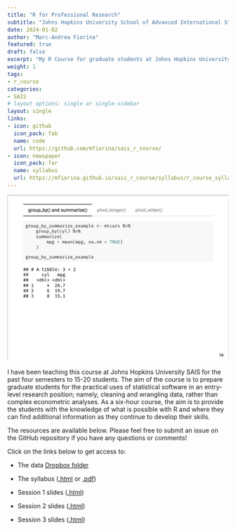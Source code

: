 ```yaml
---
title: "R for Professional Research"
subtitle: "Johns Hopkins University School of Advanced International Studies (SAIS)"
date: 2024-01-02
author: "Marc-Andrea Fiorina"
featured: true
draft: false
excerpt: "My R Course for graduate students at Johns Hopkins University SAIS."
weight: 1
tags:
- r_course
categories:
- SAIS
# layout options: single or single-sidebar
layout: single
links:
- icon: github
  icon_pack: fab
  name: code
  url: https://github.com/mfiorina/sais_r_course/
- icon: newspaper
  icon_pack: far
  name: syllabus
  url: https://mfiorina.github.io/sais_r_course/syllabus/r_course_syllabus.html
---
```


![A screenshot of the platform](banner.png)

I have been teaching this course at Johns Hopkins University SAIS for the past four semesters to 15-20 students. The aim of the course is to prepare graduate students for the practical uses of statistical software in an entry-level research position; namely, cleaning and wrangling data, rather than complex econometric analyses. As a six-hour course, the aim is to provide the students with the knowledge of what is possible with R and where they can find additional information as they continue to develop their skills.

The resources are available below. Please feel free to submit an issue on the GitHub repository if you have any questions or comments!

Click on the links below to get access to:

- The data [Dropbox folder](https://www.dropbox.com/scl/fo/6m5hzlrc82i04oi0qoam7/h?rlkey=7t9p4bfg90gvoybibb9jf7veq&dl=0)

- The syllabus ([.html](https://mfiorina.github.io/sais_r_course/syllabus/r_course_syllabus.html) or [.pdf](https://mfiorina.github.io/sais_r_course/syllabus/r_course_syllabus.pdf))

- Session 1 slides ([.html](https://mfiorina.github.io/sais_r_course/slides/session_1/session_1.html))

- Session 2 slides ([.html](https://mfiorina.github.io/sais_r_course/slides/session_2/session_2.html))

- Session 3 slides ([.html](https://mfiorina.github.io/sais_r_course/slides/session_3/session_3.html))